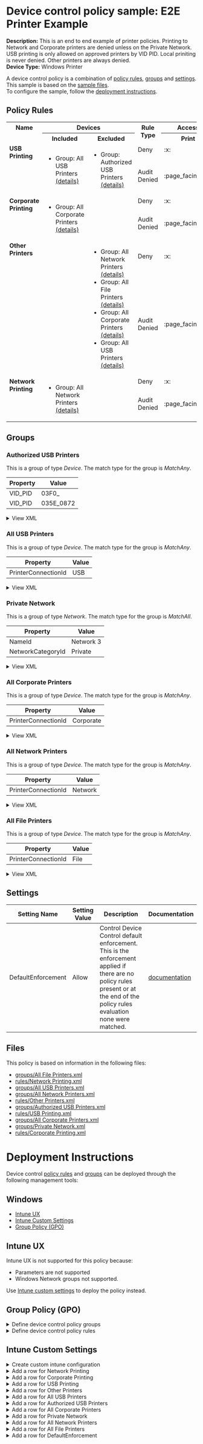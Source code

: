 # Device control policy sample: E2E Printer Example

**Description:** This is an end to end example of printer policies.  Printing to Network and Corporate printers are denied unless on the Private Network.  USB printing is only allowed on approved printers by VID PID.  Local priniting is never denied.  Other printers are always denied.              
**Device Type:** Windows Printer

A device control policy is a combination of [policy rules](#policy-rules), [groups](#groups) and [settings](#settings).  
This sample is based on the [sample files](#files).  
To configure the sample, follow the [deployment instructions](#deployment-instructions).  

## Policy Rules


<table>
    <tr>
        <th rowspan="2" valign="top">Name</th>
        <th colspan="2" valign="top"><center>Devices</center></th>
        <th rowspan="2" valign="top">Rule Type</th>
        <th colspan="1" valign="top"><center>Access</center></th>
        <th rowspan="2" valign="top">Notification</th>
        <th rowspan="2" valign="top">Conditions</th>
    </tr>
    <tr>
        <th>Included</th>
        <th>Excluded</th>
        <th>Print</th>
        </tr><tr>
            <td rowspan="2" valign="top"><b>USB Printing</b></td>
            <td rowspan="2 valign="top">
                <ul><li>Group: All USB Printers<a href="#all-usb-printers" title="MatchAny {'PrinterConnectionId': 'USB'}"> (details)</a>  
</ul>
            </td>
            <td rowspan="2" valign="top">
                <ul><li>Group: Authorized USB Printers<a href="#authorized-usb-printers" title="MatchAny {'VID_PID': '035E_0872'}"> (details)</a>  
</ul>
            </td>
            <td>Deny</td>
            <td>:x:</td>
            <td>None (0)</td> 
            <td>
                <center>-</center></td>
        </tr><tr>
            <td>Audit Denied</td>
            <td>:page_facing_up:</td>
            <td>Show notification and Send event (3)</td>
            <td> 
                <center>-</center></td>
        </tr><tr>
            <td rowspan="2" valign="top"><b>Corporate Printing</b></td>
            <td rowspan="2 valign="top">
                <ul><li>Group: All Corporate Printers<a href="#all-corporate-printers" title="MatchAny {'PrinterConnectionId': 'Corporate'}"> (details)</a>  
</ul>
            </td>
            <td rowspan="2" valign="top">
                <ul></ul>
            </td>
            <td>Deny</td>
            <td>:x:</td>
            <td>None (0)</td> 
            <td>
                <details>
                <summary>View</summary>
                MatchAny:
                <ul><li> Windows Network: MatchExcludeAll 
                        <ul><li>Group: Private Network<a href="#private-network" title="MatchAll {'NameId': 'Network 3', 'NetworkCategoryId': 'Private'}"> (details)</a>  
</ul>
                </ul>
                </details></td>
        </tr><tr>
            <td>Audit Denied</td>
            <td>:page_facing_up:</td>
            <td>Show notification and Send event (3)</td>
            <td> 
                <center>-</center></td>
        </tr><tr>
            <td rowspan="2" valign="top"><b>Other Printers</b></td>
            <td rowspan="2 valign="top">
                <ul></ul>
            </td>
            <td rowspan="2" valign="top">
                <ul><li>Group: All Network Printers<a href="#all-network-printers" title="MatchAny {'PrinterConnectionId': 'Network'}"> (details)</a>  
<li>Group: All File Printers<a href="#all-file-printers" title="MatchAny {'PrinterConnectionId': 'File'}"> (details)</a>  
<li>Group: All Corporate Printers<a href="#all-corporate-printers" title="MatchAny {'PrinterConnectionId': 'Corporate'}"> (details)</a>  
<li>Group: All USB Printers<a href="#all-usb-printers" title="MatchAny {'PrinterConnectionId': 'USB'}"> (details)</a>  
</ul>
            </td>
            <td>Deny</td>
            <td>:x:</td>
            <td>None (0)</td> 
            <td>
                <center>-</center></td>
        </tr><tr>
            <td>Audit Denied</td>
            <td>:page_facing_up:</td>
            <td>Show notification and Send event (3)</td>
            <td> 
                <center>-</center></td>
        </tr><tr>
            <td rowspan="2" valign="top"><b>Network Printing</b></td>
            <td rowspan="2 valign="top">
                <ul><li>Group: All Network Printers<a href="#all-network-printers" title="MatchAny {'PrinterConnectionId': 'Network'}"> (details)</a>  
</ul>
            </td>
            <td rowspan="2" valign="top">
                <ul></ul>
            </td>
            <td>Deny</td>
            <td>:x:</td>
            <td>None (0)</td> 
            <td>
                <details>
                <summary>View</summary>
                MatchAny:
                <ul><li> Windows Network: MatchExcludeAll 
                        <ul><li>Group: Private Network<a href="#private-network" title="MatchAll {'NameId': 'Network 3', 'NetworkCategoryId': 'Private'}"> (details)</a>  
</ul>
                </ul>
                </details></td>
        </tr><tr>
            <td>Audit Denied</td>
            <td>:page_facing_up:</td>
            <td>Show notification and Send event (3)</td>
            <td> 
                <center>-</center></td>
        </tr></table>


## Groups


### Authorized USB Printers



This is a group of type *Device*. 
The match type for the group is *MatchAny*.


|  Property | Value |
|-----------|-------|
| VID_PID | 03F0_ |
| VID_PID | 035E_0872 |





<details>
<summary>View XML</summary>

```xml
<Group Id="{005999fd-2973-44a6-b0c7-2ce4be43c451}" Type="Device">
	<!-- ./Vendor/MSFT/Defender/Configuration/DeviceControl/PolicyGroups/%7B005999fd-2973-44a6-b0c7-2ce4be43c451%7D/GroupData -->
	<Name>Authorized USB Printers</Name>
	<MatchType>MatchAny</MatchType>
	<DescriptorIdList>
		<VID_PID>03F0_</VID_PID>
		<VID_PID>035E_0872</VID_PID>
	</DescriptorIdList>
</Group>
```
</details>

### All USB Printers



This is a group of type *Device*. 
The match type for the group is *MatchAny*.


|  Property | Value |
|-----------|-------|
| PrinterConnectionId | USB |





<details>
<summary>View XML</summary>

```xml
<Group Id="{42e9ee1b-adc5-46fb-a51b-8ca3a7928f0d}" Type="Device">
	<!-- ./Vendor/MSFT/Defender/Configuration/DeviceControl/PolicyGroups/%7B42e9ee1b-adc5-46fb-a51b-8ca3a7928f0d%7D/GroupData -->
	<Name>All USB Printers</Name>
	<MatchType>MatchAny</MatchType>
	<DescriptorIdList>
		<PrinterConnectionId>USB</PrinterConnectionId>
	</DescriptorIdList>
</Group>
```
</details>

### Private Network



This is a group of type *Network*. 
The match type for the group is *MatchAll*.


|  Property | Value |
|-----------|-------|
| NameId | Network 3 |
| NetworkCategoryId | Private |





<details>
<summary>View XML</summary>

```xml
<Group Id="{45a8d131-ed6a-4cdb-a1d5-2dbf329dd2d4}" Type="Network">
	<!-- ./Vendor/MSFT/Defender/Configuration/DeviceControl/PolicyGroups/%7B45a8d131-ed6a-4cdb-a1d5-2dbf329dd2d4%7D/GroupData -->
	<Name>Private Network</Name>
	<MatchType>MatchAll</MatchType>
	<DescriptorIdList>
		<NameId>Network 3</NameId>
		<NetworkCategoryId>Private</NetworkCategoryId>
	</DescriptorIdList>
</Group>
```
</details>

### All Corporate Printers



This is a group of type *Device*. 
The match type for the group is *MatchAny*.


|  Property | Value |
|-----------|-------|
| PrinterConnectionId | Corporate |





<details>
<summary>View XML</summary>

```xml
<Group Id="{3bb1fc07-98c1-4d9f-8be4-04717ccd6357}" Type="Device">
	<!-- ./Vendor/MSFT/Defender/Configuration/DeviceControl/PolicyGroups/%7B3bb1fc07-98c1-4d9f-8be4-04717ccd6357%7D/GroupData -->
	<Name>All Corporate Printers</Name>
	<MatchType>MatchAny</MatchType>
	<DescriptorIdList>
		<PrinterConnectionId>Corporate</PrinterConnectionId>
	</DescriptorIdList>
</Group>
```
</details>

### All Network Printers



This is a group of type *Device*. 
The match type for the group is *MatchAny*.


|  Property | Value |
|-----------|-------|
| PrinterConnectionId | Network |





<details>
<summary>View XML</summary>

```xml
<Group Id="{7de3417e-4b6f-4601-8e13-c41bffa6c04c}" Type="Device">
	<!-- ./Vendor/MSFT/Defender/Configuration/DeviceControl/PolicyGroups/%7B7de3417e-4b6f-4601-8e13-c41bffa6c04c%7D/GroupData -->
	<Name>All Network Printers</Name>
	<MatchType>MatchAny</MatchType>
	<DescriptorIdList>
		<PrinterConnectionId>Network</PrinterConnectionId>
	</DescriptorIdList>
</Group>
```
</details>

### All File Printers



This is a group of type *Device*. 
The match type for the group is *MatchAny*.


|  Property | Value |
|-----------|-------|
| PrinterConnectionId | File |





<details>
<summary>View XML</summary>

```xml
<Group Id="{edf98528-02e2-434c-b121-191f18a80a95}" Type="Device">
	<!-- ./Vendor/MSFT/Defender/Configuration/DeviceControl/PolicyGroups/%7Bedf98528-02e2-434c-b121-191f18a80a95%7D/GroupData -->
	<Name>All File Printers</Name>
	<MatchType>MatchAny</MatchType>
	<DescriptorIdList>
		<PrinterConnectionId>File</PrinterConnectionId>
	</DescriptorIdList>
</Group>
```
</details>


## Settings






| Setting Name |  Setting Value | Description |Documentation |
|--------------|----------------|-------------|---------------|
DefaultEnforcement | Allow | Control Device Control default enforcement. This is the enforcement applied if there are no policy rules present or at the end of the policy rules evaluation none were matched. |[documentation](https://learn.microsoft.com/en-us/windows/client-management/mdm/defender-csp#configurationdefaultenforcement) |


## Files
This policy is based on information in the following files:

- [groups/All File Printers.xml](groups/All%20File%20Printers.xml)
- [rules/Network Printing.xml](rules/Network%20Printing.xml)
- [groups/All USB Printers.xml](groups/All%20USB%20Printers.xml)
- [groups/All Network Printers.xml](groups/All%20Network%20Printers.xml)
- [rules/Other Printers.xml](rules/Other%20Printers.xml)
- [groups/Authorized USB Printers.xml](groups/Authorized%20USB%20Printers.xml)
- [rules/USB Printing.xml](rules/USB%20Printing.xml)
- [groups/All Corporate Printers.xml](groups/All%20Corporate%20Printers.xml)
- [groups/Private Network.xml](groups/Private%20Network.xml)
- [rules/Corporate Printing.xml](rules/Corporate%20Printing.xml)


# Deployment Instructions

Device control [policy rules](#policy-rules) and [groups](#groups) can be deployed through the following management tools:


## Windows
- [Intune UX](#intune-ux)
- [Intune Custom Settings](#intune-custom-settings)
- [Group Policy (GPO)](#group-policy-gpo)





## Intune UX

Intune UX is not supported for this policy because:
- Parameters are not supported
- Windows Network groups not supported.

Use [Intune custom settings](#intune-custom-settings) to deploy the policy instead.


## Group Policy (GPO)
<details>
<summary>Define device control policy groups</summary>

   1. Go to Computer Configuration > Administrative Templates > Windows Components > Microsoft Defender Antivirus > Device Control > Define device control policy groups.
   2. Save the XML below to a network share.
```xml
<Groups>
	<Group Id="{005999fd-2973-44a6-b0c7-2ce4be43c451}" Type="Device">
		<!-- ./Vendor/MSFT/Defender/Configuration/DeviceControl/PolicyGroups/%7B005999fd-2973-44a6-b0c7-2ce4be43c451%7D/GroupData -->
		<Name>Authorized USB Printers</Name>
		<MatchType>MatchAny</MatchType>
		<DescriptorIdList>
			<VID_PID>03F0_</VID_PID>
			<VID_PID>035E_0872</VID_PID>
		</DescriptorIdList>
	</Group>
	<Group Id="{42e9ee1b-adc5-46fb-a51b-8ca3a7928f0d}" Type="Device">
		<!-- ./Vendor/MSFT/Defender/Configuration/DeviceControl/PolicyGroups/%7B42e9ee1b-adc5-46fb-a51b-8ca3a7928f0d%7D/GroupData -->
		<Name>All USB Printers</Name>
		<MatchType>MatchAny</MatchType>
		<DescriptorIdList>
			<PrinterConnectionId>USB</PrinterConnectionId>
		</DescriptorIdList>
	</Group>
	<Group Id="{45a8d131-ed6a-4cdb-a1d5-2dbf329dd2d4}" Type="Network">
		<!-- ./Vendor/MSFT/Defender/Configuration/DeviceControl/PolicyGroups/%7B45a8d131-ed6a-4cdb-a1d5-2dbf329dd2d4%7D/GroupData -->
		<Name>Private Network</Name>
		<MatchType>MatchAll</MatchType>
		<DescriptorIdList>
			<NameId>Network 3</NameId>
			<NetworkCategoryId>Private</NetworkCategoryId>
		</DescriptorIdList>
	</Group>
	<Group Id="{3bb1fc07-98c1-4d9f-8be4-04717ccd6357}" Type="Device">
		<!-- ./Vendor/MSFT/Defender/Configuration/DeviceControl/PolicyGroups/%7B3bb1fc07-98c1-4d9f-8be4-04717ccd6357%7D/GroupData -->
		<Name>All Corporate Printers</Name>
		<MatchType>MatchAny</MatchType>
		<DescriptorIdList>
			<PrinterConnectionId>Corporate</PrinterConnectionId>
		</DescriptorIdList>
	</Group>
	<Group Id="{7de3417e-4b6f-4601-8e13-c41bffa6c04c}" Type="Device">
		<!-- ./Vendor/MSFT/Defender/Configuration/DeviceControl/PolicyGroups/%7B7de3417e-4b6f-4601-8e13-c41bffa6c04c%7D/GroupData -->
		<Name>All Network Printers</Name>
		<MatchType>MatchAny</MatchType>
		<DescriptorIdList>
			<PrinterConnectionId>Network</PrinterConnectionId>
		</DescriptorIdList>
	</Group>
	<Group Id="{edf98528-02e2-434c-b121-191f18a80a95}" Type="Device">
		<!-- ./Vendor/MSFT/Defender/Configuration/DeviceControl/PolicyGroups/%7Bedf98528-02e2-434c-b121-191f18a80a95%7D/GroupData -->
		<Name>All File Printers</Name>
		<MatchType>MatchAny</MatchType>
		<DescriptorIdList>
			<PrinterConnectionId>File</PrinterConnectionId>
		</DescriptorIdList>
	</Group>
</Groups>
```
   3. In the Define device control policy groups window, select *Enabled* and specify the network share file path containing the XML groups data.
</details>

<details>
<summary>Define device control policy rules</summary>
 
  1. Go to Computer Configuration > Administrative Templates > Windows Components > Microsoft Defender Antivirus > Device Control > Define device control policy rules.
  2. Save the XML below to a network share.
```xml
<PolicyRules>
	<PolicyRule Id="{9c09ea0f-c2de-4cf9-9b30-92588aad0fd8}" >
		<!-- ./Vendor/MSFT/Defender/Configuration/DeviceControl/PolicyRules/%7B9c09ea0f-c2de-4cf9-9b30-92588aad0fd8%7D/RuleData -->
		<Name>USB Printing</Name>
		<IncludedIdList>
			<GroupId>{42e9ee1b-adc5-46fb-a51b-8ca3a7928f0d}</GroupId>
		</IncludedIdList>
		<ExcludedIdList>
			<GroupId>{005999fd-2973-44a6-b0c7-2ce4be43c451}</GroupId>
		</ExcludedIdList>
		<Entry Id="{f752b1ab-44d5-41a7-9d31-9b647942a575}">
			<Type>Deny</Type>
			<AccessMask>64</AccessMask>
			<Options>0</Options>
		</Entry>
		<Entry Id="{8a6ca048-a441-44cf-9a3c-aa495d47546b}">
			<Type>AuditDenied</Type>
			<AccessMask>64</AccessMask>
			<Options>3</Options>
		</Entry>
	</PolicyRule>
	<PolicyRule Id="{da7170af-134b-40f7-ab45-269720509566}" >
		<!-- ./Vendor/MSFT/Defender/Configuration/DeviceControl/PolicyRules/%7Bda7170af-134b-40f7-ab45-269720509566%7D/RuleData -->
		<Name>Corporate Printing</Name>
		<IncludedIdList>
			<GroupId>{3bb1fc07-98c1-4d9f-8be4-04717ccd6357}</GroupId>
		</IncludedIdList>
		<ExcludedIdList>
		</ExcludedIdList>
		<Entry Id="{9e696ad1-b9a2-42be-8850-972da1e53514}">
			<Type>Deny</Type>
			<AccessMask>64</AccessMask>
			<Options>0</Options>
			<Parameters MatchType="MatchAny">
				<Network MatchType="MatchExcludeAll">
					<GroupId>{45a8d131-ed6a-4cdb-a1d5-2dbf329dd2d4}</GroupId>
				</Network>
			</Parameters>
		</Entry>
		<Entry Id="{e84db75a-ee6f-4228-ad39-fc3de783284d}">
			<Type>AuditDenied</Type>
			<AccessMask>64</AccessMask>
			<Options>3</Options>
		</Entry>
	</PolicyRule>
	<PolicyRule Id="{9b318360-2d2b-4fde-8e97-a9f6ff5576cd}" >
		<!-- ./Vendor/MSFT/Defender/Configuration/DeviceControl/PolicyRules/%7B9b318360-2d2b-4fde-8e97-a9f6ff5576cd%7D/RuleData -->
		<Name>Other Printers</Name>
		<IncludedIdList>
		</IncludedIdList>
		<ExcludedIdList>
			<GroupId>{7de3417e-4b6f-4601-8e13-c41bffa6c04c}</GroupId>
			<GroupId>{edf98528-02e2-434c-b121-191f18a80a95}</GroupId>
			<GroupId>{3bb1fc07-98c1-4d9f-8be4-04717ccd6357}</GroupId>
			<GroupId>{42e9ee1b-adc5-46fb-a51b-8ca3a7928f0d}</GroupId>
		</ExcludedIdList>
		<Entry Id="{ec1a8f07-ac98-4551-b24f-c706203695e2}">
			<Type>Deny</Type>
			<AccessMask>64</AccessMask>
			<Options>0</Options>
		</Entry>
		<Entry Id="{9e567372-35f9-47a7-8f56-73956c0d76f6}">
			<Type>AuditDenied</Type>
			<AccessMask>64</AccessMask>
			<Options>3</Options>
		</Entry>
	</PolicyRule>
	<PolicyRule Id="{368df281-fc27-41d1-986b-cec12063638e}" >
		<!-- ./Vendor/MSFT/Defender/Configuration/DeviceControl/PolicyRules/%7B368df281-fc27-41d1-986b-cec12063638e%7D/RuleData -->
		<Name>Network Printing</Name>
		<IncludedIdList>
			<GroupId>{7de3417e-4b6f-4601-8e13-c41bffa6c04c}</GroupId>
		</IncludedIdList>
		<ExcludedIdList>
		</ExcludedIdList>
		<Entry Id="{52a4ad72-429d-41e6-9dcf-410aecebdb6d}">
			<Type>Deny</Type>
			<AccessMask>64</AccessMask>
			<Options>0</Options>
			<Parameters MatchType="MatchAny">
				<Network MatchType="MatchExcludeAll">
					<GroupId>{45a8d131-ed6a-4cdb-a1d5-2dbf329dd2d4}</GroupId>
				</Network>
			</Parameters>
		</Entry>
		<Entry Id="{0479a46c-a8e2-4dd1-80ef-f77b96fb4734}">
			<Type>AuditDenied</Type>
			<AccessMask>64</AccessMask>
			<Options>3</Options>
		</Entry>
	</PolicyRule>
</PolicyRules>
```
  3. In the Define device control policy rules window, select *Enabled*, and enter the network share file path containing the XML rules data.
</details>

## Intune Custom Settings

<details>
<summary>Create custom intune configuration</summary>

   1. Navigate to Devices > Configuration profiles
   2. Click Create (New Policy)
   3. Select Platform "Windows 10 and Later"
   4. Select Profile "Templates"
   5. Select Template Name "Custom"
   6. Click "Create"
   7. Under Name, enter **
   8. Optionally, enter a description
   9. Click "Next" 
</details>
<details>
<summary>Add a row for Network Printing</summary>  
   
   1. Click "Add"
   2. For Name, enter *Network Printing*
   3. For Description, enter **
   4. For OMA-URI, enter  *./Vendor/MSFT/Defender/Configuration/DeviceControl/PolicyRules/%7B368df281-fc27-41d1-986b-cec12063638e%7D/RuleData*
   5. For Data type, select *String (XML File)*
   
        
   6. For Custom XML, select  */workspaces/mdatp-devicecontrol/deployable examples/e2e_printing_example_v1/windows/devicecontrol/rules/Network Printing.xml*
         
   
   7. Click "Save"
</details>
<details>
<summary>Add a row for Corporate Printing</summary>  
   
   1. Click "Add"
   2. For Name, enter *Corporate Printing*
   3. For Description, enter **
   4. For OMA-URI, enter  *./Vendor/MSFT/Defender/Configuration/DeviceControl/PolicyRules/%7Bda7170af-134b-40f7-ab45-269720509566%7D/RuleData*
   5. For Data type, select *String (XML File)*
   
        
   6. For Custom XML, select  */workspaces/mdatp-devicecontrol/deployable examples/e2e_printing_example_v1/windows/devicecontrol/rules/Corporate Printing.xml*
         
   
   7. Click "Save"
</details>
<details>
<summary>Add a row for USB Printing</summary>  
   
   1. Click "Add"
   2. For Name, enter *USB Printing*
   3. For Description, enter **
   4. For OMA-URI, enter  *./Vendor/MSFT/Defender/Configuration/DeviceControl/PolicyRules/%7B9c09ea0f-c2de-4cf9-9b30-92588aad0fd8%7D/RuleData*
   5. For Data type, select *String (XML File)*
   
        
   6. For Custom XML, select  */workspaces/mdatp-devicecontrol/deployable examples/e2e_printing_example_v1/windows/devicecontrol/rules/USB Printing.xml*
         
   
   7. Click "Save"
</details>
<details>
<summary>Add a row for Other Printers</summary>  
   
   1. Click "Add"
   2. For Name, enter *Other Printers*
   3. For Description, enter **
   4. For OMA-URI, enter  *./Vendor/MSFT/Defender/Configuration/DeviceControl/PolicyRules/%7B9b318360-2d2b-4fde-8e97-a9f6ff5576cd%7D/RuleData*
   5. For Data type, select *String (XML File)*
   
        
   6. For Custom XML, select  */workspaces/mdatp-devicecontrol/deployable examples/e2e_printing_example_v1/windows/devicecontrol/rules/Other Printers.xml*
         
   
   7. Click "Save"
</details>
<details>
<summary>Add a row for All USB Printers</summary>  
   
   1. Click "Add"
   2. For Name, enter *All USB Printers*
   3. For Description, enter **
   4. For OMA-URI, enter  *./Vendor/MSFT/Defender/Configuration/DeviceControl/PolicyGroups/%7B42e9ee1b-adc5-46fb-a51b-8ca3a7928f0d%7D/GroupData*
   5. For Data type, select *String (XML File)*
   
        
   6. For Custom XML, select  */workspaces/mdatp-devicecontrol/deployable examples/e2e_printing_example_v1/windows/devicecontrol/groups/All USB Printers.xml*
         
   
   7. Click "Save"
</details>
<details>
<summary>Add a row for Authorized USB Printers</summary>  
   
   1. Click "Add"
   2. For Name, enter *Authorized USB Printers*
   3. For Description, enter **
   4. For OMA-URI, enter  *./Vendor/MSFT/Defender/Configuration/DeviceControl/PolicyGroups/%7B005999fd-2973-44a6-b0c7-2ce4be43c451%7D/GroupData*
   5. For Data type, select *String (XML File)*
   
        
   6. For Custom XML, select  */workspaces/mdatp-devicecontrol/deployable examples/e2e_printing_example_v1/windows/devicecontrol/groups/Authorized USB Printers.xml*
         
   
   7. Click "Save"
</details>
<details>
<summary>Add a row for All Corporate Printers</summary>  
   
   1. Click "Add"
   2. For Name, enter *All Corporate Printers*
   3. For Description, enter **
   4. For OMA-URI, enter  *./Vendor/MSFT/Defender/Configuration/DeviceControl/PolicyGroups/%7B3bb1fc07-98c1-4d9f-8be4-04717ccd6357%7D/GroupData*
   5. For Data type, select *String (XML File)*
   
        
   6. For Custom XML, select  */workspaces/mdatp-devicecontrol/deployable examples/e2e_printing_example_v1/windows/devicecontrol/groups/All Corporate Printers.xml*
         
   
   7. Click "Save"
</details>
<details>
<summary>Add a row for Private Network</summary>  
   
   1. Click "Add"
   2. For Name, enter *Private Network*
   3. For Description, enter **
   4. For OMA-URI, enter  *./Vendor/MSFT/Defender/Configuration/DeviceControl/PolicyGroups/%7B45a8d131-ed6a-4cdb-a1d5-2dbf329dd2d4%7D/GroupData*
   5. For Data type, select *String (XML File)*
   
        
   6. For Custom XML, select  */workspaces/mdatp-devicecontrol/deployable examples/e2e_printing_example_v1/windows/devicecontrol/groups/Private Network.xml*
         
   
   7. Click "Save"
</details>
<details>
<summary>Add a row for All Network Printers</summary>  
   
   1. Click "Add"
   2. For Name, enter *All Network Printers*
   3. For Description, enter **
   4. For OMA-URI, enter  *./Vendor/MSFT/Defender/Configuration/DeviceControl/PolicyGroups/%7B7de3417e-4b6f-4601-8e13-c41bffa6c04c%7D/GroupData*
   5. For Data type, select *String (XML File)*
   
        
   6. For Custom XML, select  */workspaces/mdatp-devicecontrol/deployable examples/e2e_printing_example_v1/windows/devicecontrol/groups/All Network Printers.xml*
         
   
   7. Click "Save"
</details>
<details>
<summary>Add a row for All File Printers</summary>  
   
   1. Click "Add"
   2. For Name, enter *All File Printers*
   3. For Description, enter **
   4. For OMA-URI, enter  *./Vendor/MSFT/Defender/Configuration/DeviceControl/PolicyGroups/%7Bedf98528-02e2-434c-b121-191f18a80a95%7D/GroupData*
   5. For Data type, select *String (XML File)*
   
        
   6. For Custom XML, select  */workspaces/mdatp-devicecontrol/deployable examples/e2e_printing_example_v1/windows/devicecontrol/groups/All File Printers.xml*
         
   
   7. Click "Save"
</details>
<details>
<summary>Add a row for DefaultEnforcement</summary>  
   
   1. Click "Add"
   2. For Name, enter *DefaultEnforcement*
   3. For Description, enter **
   4. For OMA-URI, enter  *./Vendor/MSFT/Defender/Configuration/DefaultEnforcement*
   5. For Data type, select *Integer*
   
   7. For Value, enter *1*
   
   7. Click "Save"
</details>



